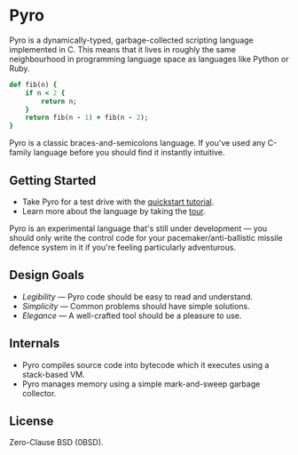 # Pyro

[1]: https://www.dmulholl.com/docs/pyro/master/
[2]: https://www.dmulholl.com/docs/pyro/master/quickstart.html
[3]: https://www.dmulholl.com/docs/pyro/master/tour.html


Pyro is a dynamically-typed, garbage-collected scripting language implemented in C. This means that it lives in roughly the same neighbourhood in programming language space as languages like Python or Ruby.

```ruby
def fib(n) {
    if n < 2 {
        return n;
    }
    return fib(n - 1) + fib(n - 2);
}
```

Pyro is a classic braces-and-semicolons language. If you've used any C-family language before you should find it instantly intuitive.



## Getting Started

* Take Pyro for a test drive with the [quickstart tutorial][2].
* Learn more about the language by taking the [tour][3].

Pyro is an experimental language that's still under development &mdash; you should only write
the control code for your pacemaker/anti-ballistic missile defence system in it if you're feeling particularly adventurous.



## Design Goals

* *Legibility* &mdash; Pyro code should be easy to read and understand.
* *Simplicity* &mdash; Common problems should have simple solutions.
* *Elegance* &mdash; A well-crafted tool should be a pleasure to use.



## Internals

* Pyro compiles source code into bytecode which it executes using a stack-based VM.
* Pyro manages memory using a simple mark-and-sweep garbage collector.



## License

Zero-Clause BSD (0BSD).
